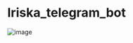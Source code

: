 # Iriska_telegram_bot

![image](https://github.com/MASTER-KungFu-1/Iriska_telegram_bot/assets/91539990/31356955-d03e-41dc-a7c3-d66990a06e3a)

